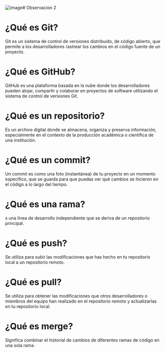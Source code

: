 ![image](https://github.com/user-attachments/assets/5bf30f82-1e65-4725-8d8c-0a3fb93d7b9d)# Observacion 2

# ¿Qué es Git?
Git es un sistema de control de versiones distribuido, de código abierto, que permite a los desarrolladores rastrear los cambios en el código fuente de un proyecto.
# ¿Qué es GitHub?
GitHub es una plataforma basada en la nube donde los desarrolladores pueden alojar, compartir y colaborar en proyectos de software utilizando el sistema de control de versiones Git.
# ¿Qué es un repositorio?
Es un archivo digital donde se almacena, organiza y preserva información, especialmente en el contexto de la producción académica o científica de una institución.
# ¿Qué es un commit?
Un commit es como una foto (instantánea) de tu proyecto en un momento específico, que se guarda para que puedas ver qué cambios se hicieron en el código a lo largo del tiempo.
# ¿Qué es una rama?
s una línea de desarrollo independiente que se deriva de un repositorio principal.
# ¿Qué es push?
Se utiliza para subir las modificaciones que has hecho en tu repositorio local a un repositorio remoto.
# ¿Qué es pull?
Se utiliza para obtener las modificaciones que otros desarrolladores o miembros del equipo han realizado en el repositorio remoto y actualizarlas en tu repositorio local. 
# ¿Qué es merge?
Significa combinar el historial de cambios de diferentes ramas de código en una sola rama.
